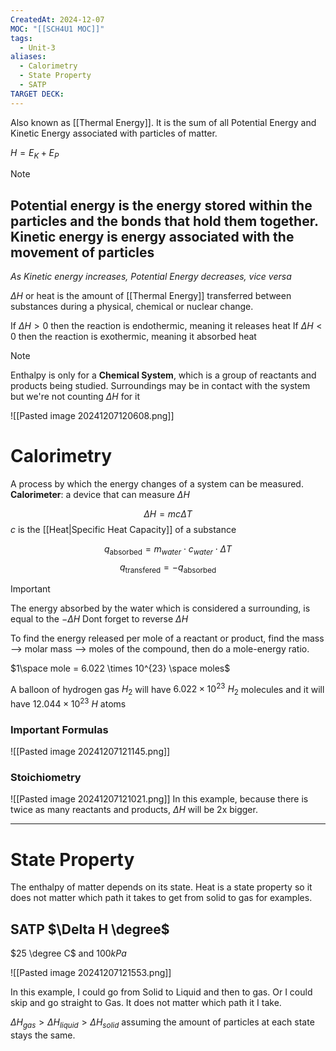 ```yaml
---
CreatedAt: 2024-12-07
MOC: "[[SCH4U1 MOC]]"
tags:
  - Unit-3
aliases:
  - Calorimetry
  - State Property
  - SATP
TARGET DECK:
---
```

Also known as [[Thermal Energy]]. It is the sum of all Potential Energy and Kinetic Energy associated with particles of matter.

$H = E_K + E_P$

> [!NOTE]
> Potential energy is the energy stored within the particles and the bonds that hold them together.
> Kinetic energy is energy associated with the movement of particles
> ---
> *As Kinetic energy increases, Potential Energy decreases, vice versa*


$\Delta H$ or heat is the amount of [[Thermal Energy]] transferred between substances during a physical, chemical or nuclear change.

If $\Delta H > 0$ then the reaction is endothermic, meaning it releases heat
If $\Delta H < 0$ then the reaction is exothermic, meaning it absorbed heat


> [!NOTE] 
> Enthalpy is only for a **Chemical System**, which is a group of reactants and products being studied. Surroundings may be in contact with the system but we're not counting $\Delta H$ for it
> 
> ![[Pasted image 20241207120608.png]]

# Calorimetry
A process by which the energy changes of a system can be measured. 
**Calorimeter**: a device that can measure $\Delta H$

$$\Delta H = mc\Delta T$$
$c$ is the [[Heat|Specific Heat Capacity]] of a substance

$$q_{\text{absorbed}} = m_{water}\cdot c_{water}\cdot\Delta T$$
$$q_{\text{transfered}} = -q_{\text{absorbed}}$$

> [!IMPORTANT]
> The energy absorbed by the water which is considered a surrounding, is equal to the $-\Delta H$
> Dont forget to reverse $\Delta H$

To find the energy released per mole of a reactant or product, find the mass --> molar mass --> moles of the compound, then do a mole-energy ratio.

$1\space mole =  6.022 \times 10^{23} \space moles$

A balloon of hydrogen gas $H_2$ will have $6.022 \times 10^{23}$ $H_2$ molecules and it will have  $12.044 \times 10^{23}$ 
$H$ atoms


### Important Formulas
![[Pasted image 20241207121145.png]]

### Stoichiometry
![[Pasted image 20241207121021.png]]
In this example, because there is twice as many reactants and products, $\Delta H$ will be 2x bigger.

---
# State Property
The enthalpy of matter depends on its state. Heat is a state property so it does not matter which path it takes to get from solid to gas for examples.
## SATP $\Delta H \degree$
$25 \degree C$ and $100kPa$

![[Pasted image 20241207121553.png]]

In this example, I could go from Solid to Liquid and then to gas. Or I could skip and go straight to Gas. It does not matter which path it I take.

$\Delta H_{gas} > \Delta H_{liquid} > \Delta H_{solid}$ assuming the amount of particles at each state stays the same.
